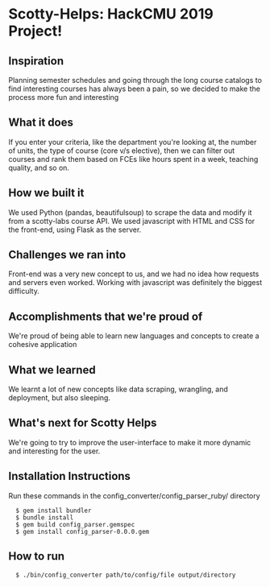 # Scotty-Helps: HackCMU 2019 Project!

## Inspiration
Planning semester schedules and going through the long course catalogs to find interesting courses has always been a pain, so we decided to make the process more fun and interesting

## What it does
If you enter your criteria, like the department you're looking at, the number of units, the type of course (core v/s elective), then we can filter out courses and rank them based on FCEs like hours spent in a week, teaching quality, and so on.

## How we built it
We used Python (pandas, beautifulsoup) to scrape the data and modify it from a scotty-labs course API. We used javascript with HTML and CSS for the front-end, using Flask as the server.

## Challenges we ran into
Front-end was a very new concept to us, and we had no idea how requests and servers even worked. Working with javascript was definitely the biggest difficulty. 

## Accomplishments that we're proud of
We're proud of being able to learn new languages and concepts to create a cohesive application

## What we learned
We learnt a lot of new concepts like data scraping, wrangling, and deployment, but also sleeping.

## What's next for Scotty Helps
We're going to try to improve the user-interface to make it more dynamic and interesting for the user.

## Installation Instructions

Run these commands in the config_converter/config_parser_ruby/ directory
<pre><code>  $ gem install bundler
  $ bundle install
  $ gem build config_parser.gemspec
  $ gem install config_parser-0.0.0.gem
</code></pre>

## How to run

<pre><code>  $ ./bin/config_converter path/to/config/file output/directory
</code></pre>
